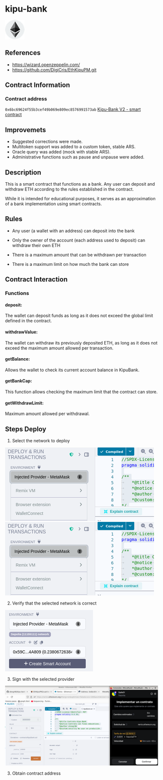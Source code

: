 # kipu-bank

![eth_img](images/Ethereum_logo_translucent.png)

## References
- https://wizard.openzeppelin.com/
- https://github.com/DigiCris/EthKipuPM.git

## Contract Information
### Contract address
`0x6bc69624f55b3cef49b069e809ec8576991573ab`
[Kipu-Bank V2 - smart contract](https://sepolia.etherscan.io/address/0x6bc69624f55b3cef49b069e809ec8576991573ab#code)


## Improvemets
- Suggested corrections were made.
- Multitoken support was added to a custom token, stable ARS.
- Oracle query was added (mock with stable ARS).
- Administrative functions such as pause and unpause were added.

## Description
This is a smart contract that functions as a bank. Any user can deposit and withdraw ETH according to the rules established in the contract.

While it is intended for educational purposes, it serves as an approximation of a bank implementation using smart contracts.

## Rules
- Any user (a wallet with an address) can deposit into the bank

- Only the owner of the account (each address used to deposit) can withdraw their own ETH

- There is a maximum amount that can be withdrawn per transaction

- There is a maximum limit on how much the bank can store

## Contract Interaction

### Functions

#### deposit:
The wallet can deposit funds as long as it does not exceed the global limit defined in the contract.

#### withdrawValue:
The wallet can withdraw its previously deposited ETH, as long as it does not exceed the maximum amount allowed per transaction.

#### getBalance:
Allows the wallet to check its current account balance in KipuBank.

#### getBankCap:
This function allows checking the maximum limit that the contract can store.

#### getWithdrawLimit: 
Maximum amount allowed per withdrawal.

## Steps Deploy

1. Select the network to deploy

![eth_img](images/injected_provider.png)
![eth_img](images/injected_provider.png)

2. Verify that the selected network is correct

![eth_img](images/verify_sepolia.png)

3. Sign with the selected provider

![eth_img](images/firma_deploy.png)

3. Obtain contract address


